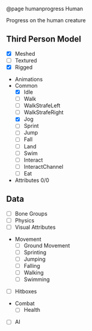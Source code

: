 @page humanprogress Human

Progress on the human creature

## Third Person Model
 - [X] Meshed
 - [ ] Textured
 - [X] Rigged
 - Animations
  - Common
     - [X] Idle
     - [ ] Walk
     - [ ] WalkStrafeLeft
     - [ ] WalkStrafeRight
     - [X] Jog
     - [ ] Sprint
     - [ ] Jump
     - [ ] Fall
     - [ ] Land
     - [ ] Swim
     - [ ] Interact
     - [ ] InteractChannel
     - [ ] Eat
 - Attributes 0/0
## Data
 - [ ] Bone Groups
 - [ ] Physics
 - [ ] Visual Attributes
 - Movement
   - [ ] Ground Movement
   - [ ] Sprinting
   - [ ] Jumping
   - [ ] Falling
   - [ ] Walking
   - [ ] Swimming
 - [ ] Hitboxes
 - Combat
   - [ ] Health
 - [ ] AI